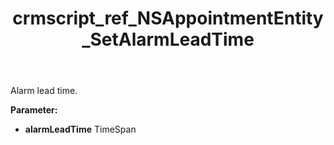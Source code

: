 ﻿---
title: crmscript_ref_NSAppointmentEntity_SetAlarmLeadTime
description: NSAppointmentEntity.SetAlarmLeadTime(TimeSpan alarmLeadTime)
intellisense: NSAppointmentEntity.SetAlarmLeadTime
keywords: NSAppointmentEntity, GetAlarmLeadTime
so.topic: reference
---

Alarm lead time.

**Parameter:** 
 - **alarmLeadTime** TimeSpan

